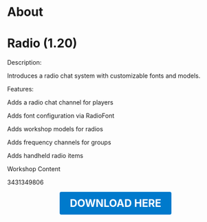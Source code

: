 # About

# Radio (1.20)

Description:

Introduces a radio chat system with customizable fonts and models.

Features:

Adds a radio chat channel for players

Adds font configuration via RadioFont

Adds workshop models for radios

Adds frequency channels for groups

Adds handheld radio items

Workshop Content

3431349806

<p align="center"><a href="https://github.com/LiliaFramework/Modules/raw/refs/heads/gh-pages/radio.zip" style="display:inline-block;padding:12px 24px;font-size:1.5rem;font-weight:bold;text-decoration:none;color:#fff;background-color:#007acc;border-radius:4px;">DOWNLOAD HERE</a></p>